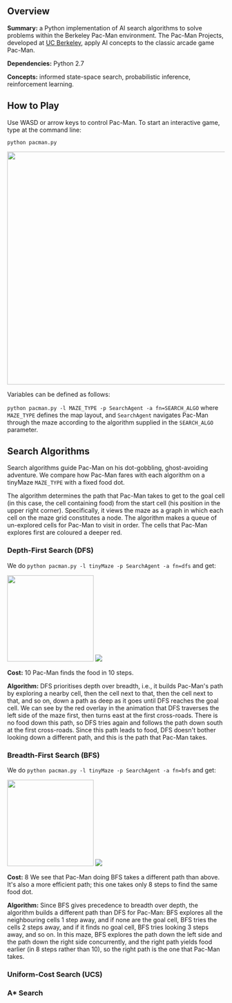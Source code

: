 ## Overview
**Summary:** a Python implementation of AI search algorithms to solve problems within the Berkeley Pac-Man environment. The Pac-Man Projects, developed at [UC Berkeley](http://ai.berkeley.edu), apply AI concepts to the classic arcade game Pac-Man.

**Dependencies:** Python 2.7

**Concepts:** informed state-space search, probabilistic inference, reinforcement learning.

## How to Play
Use WASD or arrow keys to control Pac-Man. To start an interactive game, type at the command line:

`python pacman.py`

<img src="https://github.com/thiadeliria/Pacman/blob/master/gifs/pacman_default.gif" width="540" />


Variables can be defined as follows:

`python pacman.py -l MAZE_TYPE -p SearchAgent -a fn=SEARCH_ALGO` where `MAZE_TYPE` defines the map layout, and `SearchAgent` navigates Pac-Man through the maze according to the algorithm supplied in the `SEARCH_ALGO` parameter.


## Search Algorithms
Search algorithms guide Pac-Man on his dot-gobbling, ghost-avoiding adventure. We compare how Pac-Man fares with each algorithm on a tinyMaze `MAZE_TYPE` with a fixed food dot.

The algorithm determines the path that Pac-Man takes to get to the goal cell (in this case, the cell containing food) from the start cell (his position in the upper right corner). Specifically, it views the maze as a graph in which each cell on the maze grid constitutes a node. The algorithm makes a queue of un-explored cells for Pac-Man to visit in order. The cells that Pac-Man explores first are coloured a deeper red.

### Depth-First Search (DFS)
We do `python pacman.py -l tinyMaze -p SearchAgent -a fn=dfs` and get:

<img src="https://github.com/thiadeliria/Pacman/blob/master/gifs/pacman_dfs.gif" width="200" /> <img src="https://github.com/thiadeliria/Pacman/blob/master/gifs/pacman_dfs_text.png" />

**Cost:** 10
Pac-Man finds the food in 10 steps.

**Algorithm:** DFS prioritises depth over breadth, i.e., it builds Pac-Man's path by exploring a nearby cell, then the cell next to that, then the cell next to that, and so on, down a path as deep as it goes until DFS reaches the goal cell. We can see by the red overlay in the animation that DFS traverses the left side of the maze first, then turns east at the first cross-roads. There is no food down this path, so DFS tries again and follows the path down south at the first cross-roads. Since this path leads to food, DFS doesn't bother looking down a different path, and this is the path that Pac-Man takes.

### Breadth-First Search (BFS)
We do `python pacman.py -l tinyMaze -p SearchAgent -a fn=bfs` and get:

<img src="https://github.com/thiadeliria/Pacman/blob/master/gifs/pacman_bfs.gif" width="200" /> <img src="https://github.com/thiadeliria/Pacman/blob/master/gifs/pacman_bfs_text.png" />

**Cost:** 8
We see that Pac-Man doing BFS takes a different path than above. It's also a more efficient path; this one takes only 8 steps to find the same food dot.

**Algorithm:** Since BFS gives precedence to breadth over depth, the algorithm builds a different path than DFS for Pac-Man: BFS explores all the neighbouring cells 1 step away, and if none are the goal cell, BFS tries the cells 2 steps away, and if it finds no goal cell, BFS tries looking 3 steps away, and so on. In this maze, BFS explores the path down the left side and the path down the right side concurrently, and the right path yields food earlier (in 8 steps rather than 10), so the right path is the one that Pac-Man takes.

### Uniform-Cost Search (UCS)

### A* Search
